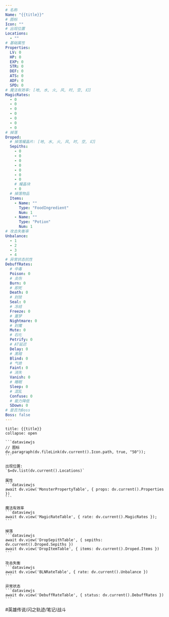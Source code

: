 ```yaml
---
# 名称
Name: "{{title}}"
# 图标
Icon: ""
# 出现位置
Locations: 
  - ""
# 基础属性
Properties:
  LV: 0
  HP: 0
  EXP: 0
  STR: 0
  DEF: 0
  ATS: 0
  ADF: 0
  SPD: 0
# 魔法有效率: [地, 水, 火, 风, 时, 空, 幻]
MagicRates:
  - 0
  - 0
  - 0
  - 0
  - 0
  - 0
  - 0
# 掉落
Droped:
  # 掉落耀晶片: [地, 水, 火, 风, 时, 空, 幻]
  Sepiths:
    - 0
    - 0
    - 0
    - 0
    - 0
    - 0
    - 0
    # 耀晶块
    - 0
  # 掉落物品
  Items:
    - Name: ""
      Type: "FoodIngredient"
      Num: 1
    - Name: ""
      Type: "Potion"
      Num: 1
# 攻击失衡率
Unbalance:
  - 1
  - 2
  - 3
  - 4
# 异常状态抗性
DebuffRates:
  # 中毒
  Poison: 0
  # 炎伤
  Burn: 0
  # 即死
  Death: 0
  # 封技
  Seal: 0
  # 冻结
  Freeze: 0
  # 噩梦
  Nightmare: 0
  # 封魔
  Mute: 0
  # 石化
  Petrify: 0
  # AT延迟
  Delay: 0
  # 黑暗
  Blind: 0
  # 气绝
  Faint: 0
  # 消失
  Vanish: 0
  # 睡眠
  Sleep: 0
  # 混乱
  Confuse: 0
  # 能力降低
  SDown: 0
# 是否为Boss
Boss: false
---
```

````ad-battle
title: {{title}}
collapse: open

```dataviewjs
// 图标
dv.paragraph(dv.fileLink(dv.current().Icon.path, true, "50"));
```

出现位置:
`$=dv.list(dv.current().Locations)`

属性
```dataviewjs
await dv.view('MonsterPropertyTable', { props: dv.current().Properties })
```

魔法有效率
```dataviewjs
await dv.view('MagicRateTable', { rate: dv.current().MagicRates });
```

掉落
```dataviewjs
await dv.view('DropSepithTable', { sepiths: dv.current().Droped.Sepiths })
await dv.view('DropItemTable', { items: dv.current().Droped.Items })
```

攻击失衡
```dataviewjs
await dv.view('BLNRateTable', { rate: dv.current().Unbalance })
```

异常状态
```dataviewjs
await dv.view('DebuffRateTable', { status: dv.current().DebuffRates })
```
````

#英雄传说/闪之轨迹/笔记/战斗 